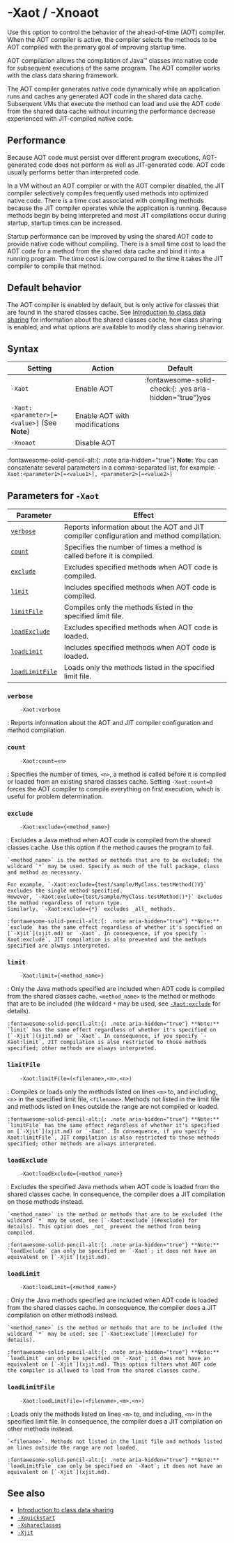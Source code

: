 <!--
* Copyright (c) 2017, 2022 IBM Corp. and others
*
* This program and the accompanying materials are made
* available under the terms of the Eclipse Public License 2.0
* which accompanies this distribution and is available at
* https://www.eclipse.org/legal/epl-2.0/ or the Apache
* License, Version 2.0 which accompanies this distribution and
* is available at https://www.apache.org/licenses/LICENSE-2.0.
*
* This Source Code may also be made available under the
* following Secondary Licenses when the conditions for such
* availability set forth in the Eclipse Public License, v. 2.0
* are satisfied: GNU General Public License, version 2 with
* the GNU Classpath Exception [1] and GNU General Public
* License, version 2 with the OpenJDK Assembly Exception [2].
*
* [1] https://www.gnu.org/software/classpath/license.html
* [2] http://openjdk.java.net/legal/assembly-exception.html
*
* SPDX-License-Identifier: EPL-2.0 OR Apache-2.0 OR GPL-2.0 WITH
* Classpath-exception-2.0 OR LicenseRef-GPL-2.0 WITH Assembly-exception
-->

# -Xaot / -Xnoaot

Use this option to control the behavior of the ahead-of-time (AOT) compiler. When the AOT compiler is active, the compiler selects the methods to be AOT compiled with the primary goal of improving startup time.

AOT compilation allows the compilation of Java&trade; classes into native code for subsequent executions of the same program. The AOT compiler works with the class data sharing framework.

The AOT compiler generates native code dynamically while an application runs and caches any generated AOT code in the shared data cache. Subsequent VMs that execute the method can load and use the AOT code from the shared data cache without incurring the performance decrease experienced with JIT-compiled native code.


## Performance

Because AOT code must persist over different program executions, AOT-generated code does not perform as well as JIT-generated code. AOT code usually performs better than interpreted code.

In a VM without an AOT compiler or with the AOT compiler disabled, the JIT compiler selectively compiles frequently used methods into optimized native code. There is a time cost associated with compiling methods because the JIT compiler operates while the application is running. Because methods begin by being interpreted and most JIT compilations occur during startup, startup times can be increased.

Startup performance can be improved by using the shared AOT code to provide native code without compiling. There is a small time cost to load the AOT code for a method from the shared data cache and bind it into a running program. The time cost is low compared to the time it takes the JIT compiler to compile that method.


## Default behavior

The AOT compiler is enabled by default, but is only active for classes that are found in the shared classes cache. See [Introduction to class data sharing](shrc.md) for information about the shared classes cache, how class sharing is enabled, and what options are available to modify class sharing behavior.

## Syntax

| Setting       | Action       | Default   |
|---------------|--------------|:---------:|
|`-Xaot`        | Enable AOT   | :fontawesome-solid-check:{: .yes aria-hidden="true"}<span class="sr-only">yes</span> |
|`-Xaot:<parameter>[=<value>]` (See **Note**) | Enable AOT with modifications |           |
|`-Xnoaot`      | Disable AOT  |           |

:fontawesome-solid-pencil-alt:{: .note aria-hidden="true"} **Note:** You can concatenate several parameters in a comma-separated list, for example: `-Xaot:<parameter1>[=<value1>], <parameter2>[=<value2>]`


## Parameters for `-Xaot`

| Parameter                        | Effect                                                                                    |
|----------------------------------|-------------------------------------------------------------------------------------------|
| [`verbose`      ](#verbose      )| Reports information about the AOT and JIT compiler configuration and method compilation.  |
| [`count`        ](#count        )| Specifies the number of times a method is called before it is compiled.                   |
| [`exclude`      ](#exclude      )| Excludes specified methods when AOT code is compiled.                                     |
| [`limit`        ](#limit        )| Includes specified methods when AOT code is compiled.                                     |
| [`limitFile`    ](#limitfile    )| Compiles only the methods listed in the specified limit file.                             |
| [`loadExclude`  ](#loadexclude  )| Excludes specified methods when AOT code is loaded.                                       |
| [`loadLimit`    ](#loadlimit    )| Includes specified methods when AOT code is loaded.                                       |
| [`loadLimitFile`](#loadlimitfile)| Loads only the methods listed in the specified limit file.                                |



### `verbose`

        -Xaot:verbose

: Reports information about the AOT and JIT compiler configuration and method compilation.


### `count`

        -Xaot:count=<n>

: Specifies the number of times, `<n>`, a method is called before it is compiled or loaded from an existing shared classes cache. Setting `-Xaot:count=0` forces the AOT compiler to compile everything on first execution, which is useful for problem determination.

### `exclude`

        -Xaot:exclude={<method_name>}

: Excludes a Java method when AOT code is compiled from the shared classes cache. Use this option if the method causes the program to fail.

    `<method_name>` is the method or methods that are to be excluded; the wildcard `*` may be used. Specify as much of the full package, class and method as necessary.

    For example, `-Xaot:exclude={test/sample/MyClass.testMethod()V}` excludes the single method specified.
    However, `-Xaot:exclude={test/sample/MyClass.testMethod()*}` excludes the method regardless of return type.
    Similarly, `-Xaot:exclude={*}` excludes _all_ methods.

    :fontawesome-solid-pencil-alt:{: .note aria-hidden="true"} **Note:** `exclude` has the same effect regardless of whether it's specified on [`-Xjit`](xjit.md) or `-Xaot`. In consequence, if you specify `-Xaot:exclude`, JIT compilation is also prevented and the methods specified are always interpreted.


### `limit`

        -Xaot:limit={<method_name>}

: Only the Java methods specified are included when AOT code is compiled from the shared classes cache. `<method_name>` is the method or methods that are to be included (the wildcard `*` may be used, see [`-Xaot:exclude`](#exclude) for details).

    :fontawesome-solid-pencil-alt:{: .note aria-hidden="true"} **Note:** `limit` has the same effect regardless of whether it's specified on [`-Xjit`](xjit.md) or `-Xaot`. In consequence, if you specify `-Xaot:limit`, JIT compilation is also restricted to those methods specified; other methods are always interpreted.


### `limitFile`

        -Xaot:limitFile=(<filename>,<m>,<n>)

: Compiles or loads only the methods listed on lines `<m>` to, and including, `<n>` in the specified limit file, `<filename>`. Methods not listed in the limit file and methods listed on lines outside the range are not compiled or loaded.

    :fontawesome-solid-pencil-alt:{: .note aria-hidden="true"} **Note:** `limitFile` has the same effect regardless of whether it's specified on [`-Xjit`](xjit.md) or `-Xaot`. In consequence, if you specify `-Xaot:limitFile`, JIT compilation is also restricted to those methods specified; other methods are always interpreted.


### `loadExclude`

        -Xaot:loadExclude={<method_name>}

: Excludes the specified Java methods when AOT code is loaded from the shared classes cache. In consequence, the compiler does a JIT compilation on those methods instead.

    `<method_name>` is the method or methods that are to be excluded (the wildcard `*` may be used, see [`-Xaot:exclude`](#exclude) for details). This option does _not_ prevent the method from being compiled.

    :fontawesome-solid-pencil-alt:{: .note aria-hidden="true"} **Note:** `loadExclude` can only be specified on `-Xaot`; it does not have an equivalent on [`-Xjit`](xjit.md).


### `loadLimit`

        -Xaot:loadLimit={<method_name>}

: Only the Java methods specified are included when AOT code is loaded from the shared classes cache. In consequence, the compiler does a JIT compilation on other methods instead.

    `<method_name>` is the method or methods that are to be included (the wildcard `*` may be used; see [`-Xaot:exclude`](#exclude) for details).

    :fontawesome-solid-pencil-alt:{: .note aria-hidden="true"} **Note:** `loadLimit` can only be specified on `-Xaot`; it does not have an equivalent on [`-Xjit`](xjit.md). This option filters what AOT code the compiler is allowed to load from the shared classes cache.

### `loadLimitFile`

        -Xaot:loadLimitFile=(<filename>,<m>,<n>)

: Loads only the methods listed on lines `<m>` to, and including, `<n>` in the specified limit file. In consequence, the compiler does a JIT compilation on other methods instead.

    `<filename>`. Methods not listed in the limit file and methods listed on lines outside the range are not loaded.

    :fontawesome-solid-pencil-alt:{: .note aria-hidden="true"} **Note:** `loadLimitFile` can only be specified on `-Xaot`; it does not have an equivalent on [`-Xjit`](xjit.md).


## See also

- [Introduction to class data sharing](shrc.md)
- [`-Xquickstart`](xquickstart.md)
- [`-Xshareclasses`](xshareclasses.md)
- [`-Xjit`](xjit.md)



<!-- ==== END OF TOPIC ==== xaot.md ==== -->
<!-- ==== END OF TOPIC ==== xnoaot.md ==== -->

